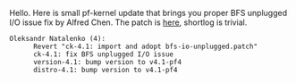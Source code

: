 Hello. Here is small pf-kernel update that brings you proper BFS unplugged I/O issue fix by Alfred Chen. The patch is [here](https://pf.natalenko.name/sources/4.1/patch-4.1-pf4.xz), shortlog is trivial.  
  

    
    
    Oleksandr Natalenko (4):  
          Revert "ck-4.1: import and adopt bfs-io-unplugged.patch"  
          ck-4.1: fix BFS unplugged I/O issue  
          version-4.1: bump version to v4.1-pf4  
          distro-4.1: bump version to v4.1-pf4

